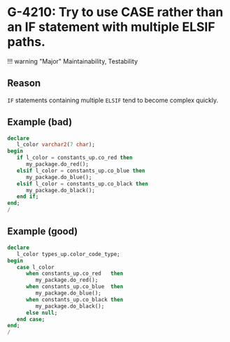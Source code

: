 # G-4210: Try to use CASE rather than an IF statement with multiple ELSIF paths.

!!! warning "Major"
    Maintainability, Testability

## Reason

`IF` statements containing multiple `ELSIF` tend to become complex quickly.

## Example (bad)

``` sql
declare
   l_color varchar2(7 char);
begin
   if l_color = constants_up.co_red then
      my_package.do_red();
   elsif l_color = constants_up.co_blue then
      my_package.do_blue();
   elsif l_color = constants_up.co_black then
      my_package.do_black();
   end if;
end;
/
```

## Example (good)

``` sql
declare
   l_color types_up.color_code_type;
begin
   case l_color
      when constants_up.co_red   then 
         my_package.do_red();
      when constants_up.co_blue  then 
         my_package.do_blue();
      when constants_up.co_black then 
         my_package.do_black();
      else null;
   end case;
end;
/
```